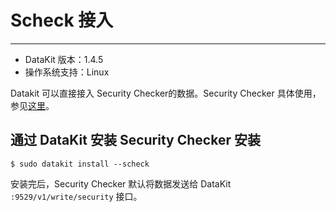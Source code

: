 
# Scheck 接入
---

- DataKit 版本：1.4.5
- 操作系统支持：Linux

Datakit 可以直接接入 Security Checker的数据。Security Checker 具体使用，参见[这里](../scheck/scheck-install.md)。

## 通过 DataKit 安装 Security Checker 安装

```shell
$ sudo datakit install --scheck
```

安装完后，Security Checker 默认将数据发送给 DataKit `:9529/v1/write/security` 接口。
